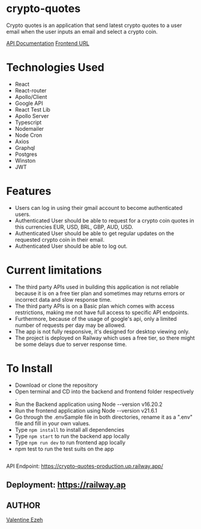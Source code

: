 # crypto-quotes
Crypto quotes is an application that send latest crypto quotes to a user email when the user inputs an email and select a crypto coin.

[API Documentation](https://crypto-quotes-production.up.railway.app/)
[Frontend URL](https://ancient-turn-production.up.railway.app/)

# Technologies Used
- React
- React-router
- Apollo/Client
- Google API
- React Test Lib
- Apollo Server
- Typescript
- Nodemailer
- Node Cron
- Axios
- Graphql
- Postgres
- Winston
- JWT

# Features
- Users can log in using their gmail account to become authenticated users.
- Authenticated User should be able to request for a crypto coin quotes in this currencies EUR, USD, BRL, GBP, AUD, USD.
- Authenticated User should be able to get regular updates on the requested crypto coin in their email.
- Authenticated User should be able to log out.

# Current limitations
- The third party APIs used in building this application is not reliable because it is on a free tier plan and sometimes may returns errors or incorrect data and slow response time.
- The third party APIs is on a Basic plan which comes with access restrictions, making me not have full access to specific API endpoints.
- Furthermore, because  of the usage of google's api, only a limited number of requests per day may be allowed.
- The app is not fully responsive, it's designed for desktop viewing only.
- The project is deployed on Railway which uses a free tier, so there might be some delays due to server response time.

# To Install
- Download or clone the repository
- Open terminal and CD into the backend and frontend folder respectively .
- Run the Backend application using Node --version v16.20.2
- Run the frontend application using Node --version v21.6.1
- Go through the .envSample file  in both directories, rename it as a ".env" file and fill in your own values.
- Type `npm install` to install all dependencies
- Type `npm start` to run the backend app locally
- Type `npm run dev` to run frontend app locally
- npm test to run the test suits on the app

##
API Endpoint: https://crypto-quotes-production.up.railway.app/

## Deployment: https://railway.ap

## AUTHOR
[Valentine Ezeh](https://github.com/valentineezeh/crypto-quotes)

